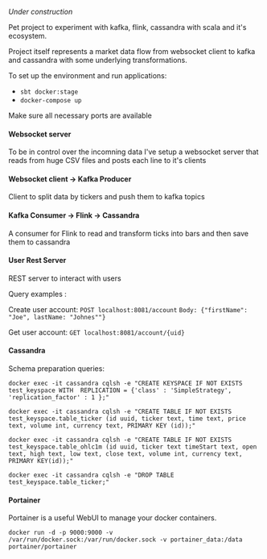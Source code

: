 _Under construction_

Pet project to experiment with kafka, flink, cassandra with scala and it's ecosystem.

Project itself represents a market data flow from websocket client to kafka and cassandra with some underlying transformations.

To set up the environment and run applications:
- `sbt docker:stage`
- `docker-compose up` 

Make sure all necessary ports are available

#### Websocket server

To be in control over the incomning data I've setup a websocket server that reads from huge CSV files and posts each line to it's clients

#### Websocket client -> Kafka Producer

Client to split data by tickers and push them to kafka topics

#### Kafka Consumer -> Flink -> Cassandra

A consumer for Flink to read and transform ticks into bars and then save them to cassandra

#### User Rest Server

REST server to interact with users

Query examples :

Create user account:
`POST localhost:8081/account`
`Body: {"firstName": "Joe", lastName: "Johnes""}`

Get user account:
`GET localhost:8081/account/{uid}`

#### Cassandra 

 Schema preparation queries:
 
 `docker exec -it cassandra cqlsh -e "CREATE KEYSPACE IF NOT EXISTS test_keyspace WITH 
 REPLICATION = {'class' : 'SimpleStrategy', 'replication_factor' : 1 };"`
 
 `docker exec -it cassandra cqlsh -e "CREATE TABLE IF NOT EXISTS test_keyspace.table_ticker (id uuid, ticker text, time text,
 price text, volume int, currency text, PRIMARY KEY (id));"`

 `docker exec -it cassandra cqlsh -e "CREATE TABLE IF NOT EXISTS test_keyspace.table_ohlc1m (id uuid, ticker text timeStart text, open text, high text, low text, close text, volume int, currency text, PRIMARY KEY(id));"`
 
 `docker exec -it cassandra cqlsh -e "DROP TABLE test_keyspace.table_ticker;"`
 
 #### Portainer
 Portainer is a useful WebUI to manage your docker containers.
 
 `docker run -d -p 9000:9000 -v /var/run/docker.sock:/var/run/docker.sock -v portainer_data:/data portainer/portainer
 `




